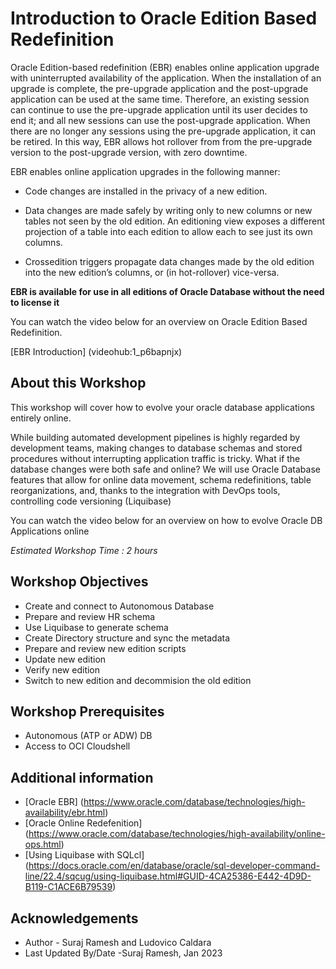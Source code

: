 # Introduction to Oracle Edition Based Redefinition

Oracle Edition-based redefinition (EBR) enables online application upgrade with uninterrupted availability of the application. When the installation of an upgrade is complete, the pre-upgrade application and the post-upgrade application can be used at the same time. Therefore, an existing session can continue to use the pre-upgrade application until its user decides to end it; and all new sessions can use the post-upgrade application. When there are no longer any sessions using the pre-upgrade application, it can be retired. In this way, EBR allows hot rollover from from the pre-upgrade version to the post-upgrade version, with zero downtime.

EBR enables online application upgrades in the following manner:

- Code changes are installed in the privacy of a new edition.

- Data changes are made safely by writing only to new columns or new tables not seen by the old edition. An editioning view exposes a different projection of a table into each edition to allow each to see just its own columns.

- Crossedition triggers propagate data changes made by the old edition into the new edition’s columns, or (in hot-rollover) vice-versa.

**EBR is available for use in all editions of Oracle Database without the need to license it**

You can watch the video below for an overview on Oracle Edition Based Redefinition.

[EBR Introduction] (videohub:1_p6bapnjx)


## About this Workshop

This workshop will cover how to evolve your oracle database applications entirely online.

While building automated development pipelines is highly regarded by development teams, making changes to database schemas and stored procedures without interrupting application traffic is tricky. What if the database changes were both safe and online? We will use Oracle Database features that allow for online data movement, schema redefinitions, table reorganizations, and, thanks to the integration with DevOps tools, controlling code versioning (Liquibase)


You can watch the video below for an overview on how to evolve Oracle DB Applications online

[](youtube:wwqDn63q3cw)

*Estimated Workshop Time : 2 hours*

## Workshop Objectives

- Create and connect to Autonomous Database
- Prepare and review HR schema
- Use Liquibase to generate schema
- Create Directory structure and sync the metadata
- Prepare and review new edition scripts
- Update new edition
- Verify new edition
- Switch to new edition and decommision the old edition

## Workshop Prerequisites

- Autonomous (ATP or ADW) DB
- Access to OCI Cloudshell


## Additional information

- [Oracle EBR] (https://www.oracle.com/database/technologies/high-availability/ebr.html)
- [Oracle Online Redefenition] (https://www.oracle.com/database/technologies/high-availability/online-ops.html)
- [Using Liquibase with SQLcl] (https://docs.oracle.com/en/database/oracle/sql-developer-command-line/22.4/sqcug/using-liquibase.html#GUID-4CA25386-E442-4D9D-B119-C1ACE6B79539)

## **Acknowledgements**

- Author - Suraj Ramesh and Ludovico Caldara
- Last Updated By/Date -Suraj Ramesh, Jan 2023
